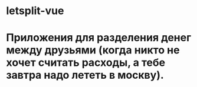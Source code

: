 # letsplit-vue

# Приложения для разделения денег между друзьями (когда никто не хочет считать расходы, а тебе завтра надо лететь в москву).
